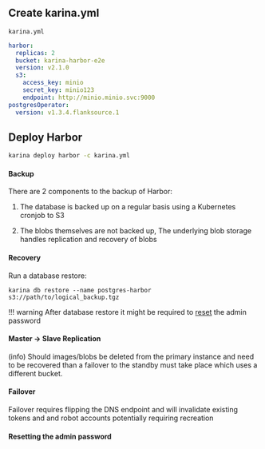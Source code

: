 ## Create karina.yml
`karina.yml`
```yaml
harbor:
  replicas: 2
  bucket: karina-harbor-e2e
  version: v2.1.0
  s3:
    access_key: minio
    secret_key: minio123
    endpoint: http://minio.minio.svc:9000
postgresOperator:
  version: v1.3.4.flanksource.1
```

## Deploy Harbor

```bash
karina deploy harbor -c karina.yml
```



#### Backup

There are 2 components to the backup of Harbor:

1) The database is backed up on a regular basis using a Kubernetes cronjob to S3

2) The blobs themselves are not backed up, The underlying blob storage handles replication and recovery of blobs

#### Recovery

Run a database restore:

```shell
karina db restore --name postgres-harbor s3://path/to/logical_backup.tgz
```

!!! warning
      After database restore it might be required to [reset](#resetting-the-admin-password) the admin password

#### Master -> Slave Replication

(info) Should images/blobs be deleted from the primary instance and need to be recovered than a failover to the standby must take place which uses a different bucket.

#### Failover

Failover requires flipping the DNS endpoint and will invalidate existing tokens and and robot accounts potentially requiring recreation

#### Resetting the admin password

